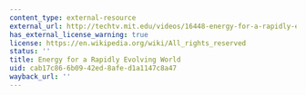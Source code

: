 ```yaml
---
content_type: external-resource
external_url: http://techtv.mit.edu/videos/16448-energy-for-a-rapidly-evolving-world
has_external_license_warning: true
license: https://en.wikipedia.org/wiki/All_rights_reserved
status: ''
title: Energy for a Rapidly Evolving World
uid: cab17c86-6b09-42ed-8afe-d1a1147c8a47
wayback_url: ''
---
```

